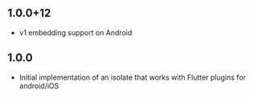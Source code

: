 ## 1.0.0+12

* v1 embedding support on Android

## 1.0.0

* Initial implementation of an isolate that works with Flutter plugins for android/iOS
